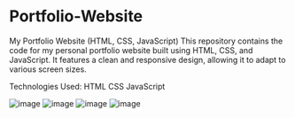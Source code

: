 # Portfolio-Website
My Portfolio Website (HTML, CSS, JavaScript)
This repository contains the code for my personal portfolio website built using HTML, CSS, and JavaScript. It features a clean and responsive design, allowing it to adapt to various screen sizes.

Technologies Used:
HTML
CSS
JavaScript

![image](https://github.com/mahekshahbad/Portfolio-Website/assets/129206584/2f90cef3-4efa-4b09-9ae2-a7f730b7611b)
![image](https://github.com/mahekshahbad/Portfolio-Website/assets/129206584/8ed97e34-955f-42c8-8410-26161d278823)
![image](https://github.com/mahekshahbad/Portfolio-Website/assets/129206584/c7d505d1-4a05-4623-8765-825d9e921227)
![image](https://github.com/mahekshahbad/Portfolio-Website/assets/129206584/dbc8bca0-c80c-4810-b492-9cb19227dd1d)


